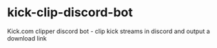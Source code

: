# kick-clip-discord-bot
Kick.com clipper discord bot - clip kick streams in discord and output a download link
